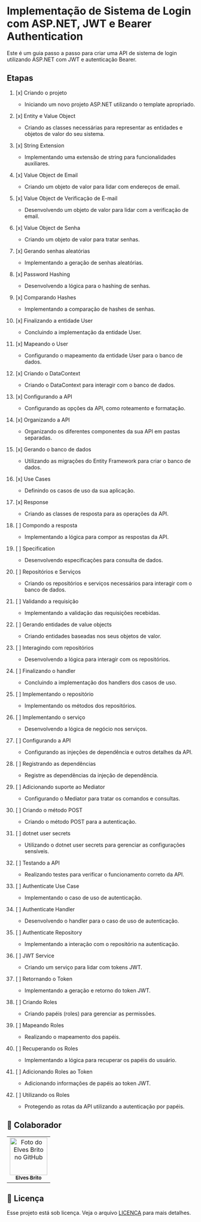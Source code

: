# Implementação de Sistema de Login com ASP.NET, JWT e Bearer Authentication

Este é um guia passo a passo para criar uma API de sistema de login utilizando ASP.NET com JWT e autenticação Bearer.

## Etapas

1. [x] Criando o projeto

   - Iniciando um novo projeto ASP.NET utilizando o template apropriado.

2. [x] Entity e Value Object

   - Criando as classes necessárias para representar as entidades e objetos de valor do seu sistema.

3. [x] String Extension

   - Implementando uma extensão de string para funcionalidades auxiliares.

4. [x] Value Object de Email

   - Criando um objeto de valor para lidar com endereços de email.

5. [x] Value Object de Verificação de E-mail

   - Desenvolvendo um objeto de valor para lidar com a verificação de email.

6. [x] Value Object de Senha

   - Criando um objeto de valor para tratar senhas.

7. [x] Gerando senhas aleatórias

   - Implementando a geração de senhas aleatórias.

8. [x] Password Hashing

   - Desenvolvendo a lógica para o hashing de senhas.

9. [x] Comparando Hashes

   - Implementando a comparação de hashes de senhas.

10. [x] Finalizando a entidade User

    - Concluindo a implementação da entidade User.

11. [x] Mapeando o User

    - Configurando o mapeamento da entidade User para o banco de dados.

12. [x] Criando o DataContext

    - Criando o DataContext para interagir com o banco de dados.

13. [x] Configurando a API

    - Configurando as opções da API, como roteamento e formatação.

14. [x] Organizando a API

    - Organizando os diferentes componentes da sua API em pastas separadas.

15. [x] Gerando o banco de dados

    - Utilizando as migrações do Entity Framework para criar o banco de dados.

16. [x] Use Cases

    - Definindo os casos de uso da sua aplicação.

17. [x] Response

    - Criando as classes de resposta para as operações da API.

18. [ ] Compondo a resposta

    - Implementando a lógica para compor as respostas da API.

19. [ ] Specification

    - Desenvolvendo especificações para consulta de dados.

20. [ ] Repositórios e Serviços

    - Criando os repositórios e serviços necessários para interagir com o banco de dados.

21. [ ] Validando a requisição

    - Implementando a validação das requisições recebidas.

22. [ ] Gerando entidades de value objects

    - Criando entidades baseadas nos seus objetos de valor.

23. [ ] Interagindo com repositórios

    - Desenvolvendo a lógica para interagir com os repositórios.

24. [ ] Finalizando o handler

    - Concluindo a implementação dos handlers dos casos de uso.

25. [ ] Implementando o repositório

    - Implementando os métodos dos repositórios.

26. [ ] Implementando o serviço

    - Desenvolvendo a lógica de negócio nos serviços.

27. [ ] Configurando a API

    - Configurando as injeções de dependência e outros detalhes da API.

28. [ ] Registrando as dependências

    - Registre as dependências da injeção de dependência.

29. [ ] Adicionando suporte ao Mediator

    - Configurando o Mediator para tratar os comandos e consultas.

30. [ ] Criando o método POST

    - Criando o método POST para a autenticação.

31. [ ] dotnet user secrets

    - Utilizando o dotnet user secrets para gerenciar as configurações sensíveis.

32. [ ] Testando a API

    - Realizando testes para verificar o funcionamento correto da API.

33. [ ] Authenticate Use Case

    - Implementando o caso de uso de autenticação.

34. [ ] Authenticate Handler

    - Desenvolvendo o handler para o caso de uso de autenticação.

35. [ ] Authenticate Repository

    - Implementando a interação com o repositório na autenticação.

36. [ ] JWT Service

    - Criando um serviço para lidar com tokens JWT.

37. [ ] Retornando o Token

    - Implementando a geração e retorno do token JWT.

38. [ ] Criando Roles

    - Criando papéis (roles) para gerenciar as permissões.

39. [ ] Mapeando Roles

    - Realizando o mapeamento dos papéis.

40. [ ] Recuperando os Roles

    - Implementando a lógica para recuperar os papéis do usuário.

41. [ ] Adicionando Roles ao Token

    - Adicionando informações de papéis ao token JWT.

42. [ ] Utilizando os Roles
    - Protegendo as rotas da API utilizando a autenticação por papéis.

## 🤝 Colaborador

<table>
  <tr>
    <td align="center">
      <a href="#">
        <img src="https://github.com/elvesbd.png" width="100px;" alt="Foto do Elves Brito no GitHub"/><br>
        <sub>
          <b>Elves Brito</b>
        </sub>
      </a>
    </td>
  </tr>
</table>

## 📝 Licença

Esse projeto está sob licença. Veja o arquivo [LICENÇA](LICENSE.md) para mais detalhes.
